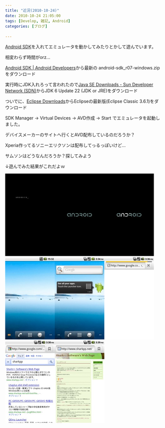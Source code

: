 ```yaml
---
title: "近況(2010-10-24)"
date: 2010-10-24 21:05:00
tags: [Develop, 雑記, Android]
categories: [ブログ]

---
```


[Android SDK][1]を入れてエミュレータを動かしてみたりとかして遊んでいます。

 [1]: http://developer.android.com/sdk/

相変わらず時間がorz...

[Android SDK | Android Developers][1]から最新の android-sdk_r07-windows.zip をダウンロード

実行時にJDK入れろって言われたので[Java SE Downloads - Sun Developer Network (SDN)][2]からJDK 6 Update 22 (JDK or JRE)をダウンロード

 [2]: http://www.oracle.com/technetwork/java/javase/downloads

ついでに、[Eclipse Downloads][3]からEclipseの最新版(Eclipse Classic 3.6.1)をダウンロード

 [3]: http://www.eclipse.org/downloads/



  


SDK Manager → Virtual Devices → AVD作成 → Start でエミュレータを起動しました。

デバイスメーカーのサイトへ行くとAVD配布しているのだろうか？

Xperia作ってるソニーエリクソンは配布してっるっぽいけど...

サムソンはどうなんだろうか？探してみよう

↓遊んでみた結果がこれだよｗ

[![Android emulator 1][4]][5][![Android emulator 2][6]][7][![Android emulator 3][8]][9][![Android emulator 4][10]][11][![Android emulator 5][12]][13][![Android emulator 6][14]][15][![Android emulator 7][16]][17][![Android emulator 8][18]][19]

 [4]: /images/2010_1024_asdk_ss_01.jpg
 [5]: /images/2010_1024_asdk_ss_01.png
 [6]: /images/2010_1024_asdk_ss_02.jpg
 [7]: /images/2010_1024_asdk_ss_02.png
 [8]: /images/2010_1024_asdk_ss_03.jpg
 [9]: /images/2010_1024_asdk_ss_03.png
 [10]: /images/2010_1024_asdk_ss_04.jpg
 [11]: /images/2010_1024_asdk_ss_04.png
 [12]: /images/2010_1024_asdk_ss_05.jpg
 [13]: /images/2010_1024_asdk_ss_05.png
 [14]: /images/2010_1024_asdk_ss_06.jpg
 [15]: /images/2010_1024_asdk_ss_06.png
 [16]: /images/2010_1024_asdk_ss_07.jpg
 [17]: /images/2010_1024_asdk_ss_07.png
 [18]: /images/2010_1024_asdk_ss_08.jpg
 [19]: /images/2010_1024_asdk_ss_08.png
